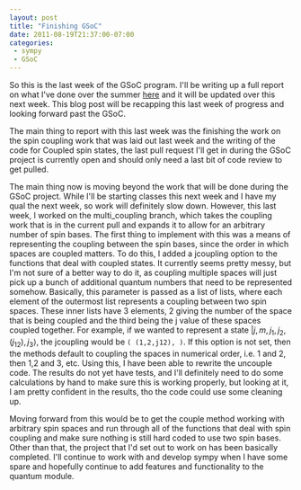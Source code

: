 ```yaml
---
layout: post
title: "Finishing GSoC"
date: 2011-08-19T21:37:00-07:00
categories:
 - sympy
 - GSoC
---
```


So this is the last week of the GSoC program. I'll be writing up a full report
on what I've done over the summer
[here](https://github.com/sympy/sympy/wiki/GSoC-2011-Report-Sean-Vig) and it
will be updated over this next week. This blog post will be recapping this last
week of progress and looking forward past the GSoC.

The main thing to report with this last week was the finishing the work on the
spin coupling work that was laid out last week and the writing of the code for
Coupled spin states, the last pull request I'll get in during the GSoC project
is currently open and should only need a last bit of code review to get pulled.

The main thing now is moving beyond the work that will be done during the GSoC
project. While I'll be starting classes this next week and I have my qual the
next week, so work will definitely slow down. However, this last week, I worked
on the multi_coupling branch, which takes the coupling work that is in the
current pull and expands it to allow for an arbitrary number of spin bases. The
first thing to implement with this was a means of representing the coupling
between the spin bases, since the order in which spaces are coupled matters. To
do this, I added a jcoupling option to the functions that deal with coupled
states. It currently seems pretty messy, but I'm not sure of a better way to do
it, as coupling multiple spaces will just pick up a bunch of additional quantum
numbers that need to be represented somehow. Basically, this parameter is
passed as a list of lists, where each element of the outermost list represents
a coupling between two spin spaces. These inner lists have 3 elements, 2 giving
the number of the space that is being coupled and the third being the j value
of these spaces coupled together.  For example, if we wanted to represent a
state $|j,m,j_1,j_2,(j_{12}),j_3\rangle$, the jcoupling would be `( (1,2,j12),
)`. If this option is not set, then the methods default to coupling the spaces
in numerical order, i.e. 1 and 2, then 1,2 and 3, etc.  Using this, I have been
able to rewrite the uncouple code. The results do not yet have tests, and I'll
definitely need to do some calculations by hand to make sure this is working
properly, but looking at it, I am pretty confident in the results, tho the code
could use some cleaning up.

Moving forward from this would be to get the couple method working with
arbitrary spin spaces and run through all of the functions that deal with spin
coupling and make sure nothing is still hard coded to use two spin bases. Other
than that, the project that I'd set out to work on has been basically
completed. I'll continue to work with and develop sympy when I have some spare
and hopefully continue to add features and functionality to the quantum module.
